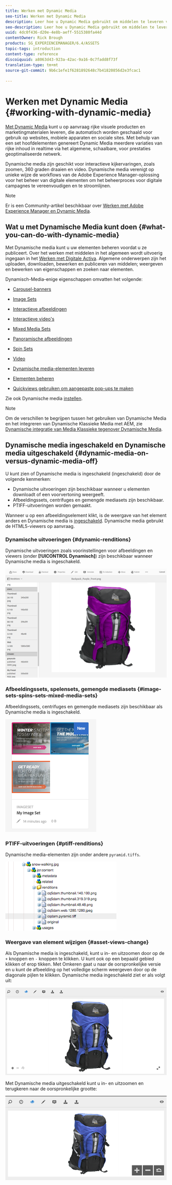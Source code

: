 ```yaml
---
title: Werken met Dynamic Media
seo-title: Werken met Dynamic Media
description: Leer hoe u Dynamic Media gebruikt om middelen te leveren voor gebruik op internet, mobiele en sociale sites.
seo-description: Leer hoe u Dynamic Media gebruikt om middelen te leveren voor gebruik op internet, mobiele en sociale sites.
uuid: 4dc0f436-d20e-4e8b-aeff-5515380fa44d
contentOwner: Rick Brough
products: SG_EXPERIENCEMANAGER/6.4/ASSETS
topic-tags: introduction
content-type: reference
discoiquuid: a8063d43-923a-42ac-9a16-0c7fadd8f73f
translation-type: tm+mt
source-git-commit: 9b6c1efe1f6281892648c7b41820856d2e3fcac1

---
```



# Werken met Dynamic Media {#working-with-dynamic-media}

[Met Dynamic Media](https://www.adobe.com/solutions/web-experience-management/dynamic-media.html) kunt u op aanvraag rijke visuele producten en marketingmaterialen leveren, die automatisch worden geschaald voor gebruik op websites, mobiele apparaten en sociale sites. Met behulp van een set hoofdelementen genereert Dynamic Media meerdere variaties van rijke inhoud in realtime via het algemene, schaalbare, voor prestaties geoptimaliseerde netwerk.

Dynamische media zijn geschikt voor interactieve kijkervaringen, zoals zoomen, 360 graden draaien en video. Dynamische media verenigt op unieke wijze de workflows van de Adobe Experience Manager-oplossing voor het beheer van digitale elementen om het beheerproces voor digitale campagnes te vereenvoudigen en te stroomlijnen.

>[!NOTE]
>
>Er is een Community-artikel beschikbaar over [Werken met Adobe Experience Manager en Dynamic Media](https://helpx.adobe.com/experience-manager/using/aem_dynamic_media.html).

## Wat u met Dynamische Media kunt doen {#what-you-can-do-with-dynamic-media}

Met Dynamische media kunt u uw elementen beheren voordat u ze publiceert. Over het werken met middelen in het algemeen wordt uitvoerig ingegaan in het [Werken met Digitale Activa](managing-assets-touch-ui.md). Algemene onderwerpen zijn het uploaden, downloaden, bewerken en publiceren van middelen; weergeven en bewerken van eigenschappen en zoeken naar elementen.

Dynamisch-Media-enige eigenschappen omvatten het volgende:

* [Carousel-banners](carousel-banners.md)
* [Image Sets](image-sets.md)
* [Interactieve afbeeldingen](interactive-images.md)
* [Interactieve video&#39;s](interactive-videos.md)
* [Mixed Media Sets](mixed-media-sets.md)
* [Panoramische afbeeldingen](panoramic-images.md)

* [Spin Sets](spin-sets.md)
* [Video](video.md)
* [Dynamische media-elementen leveren](delivering-dynamic-media-assets.md)
* [Elementen beheren](managing-assets.md)
* [Quickviews gebruiken om aangepaste pop-ups te maken](custom-pop-ups.md)

Zie ook Dynamische media [instellen](administering-dynamic-media.md).

>[!NOTE]
>
>Om de verschillen te begrijpen tussen het gebruiken van Dynamische Media en het integreren van Dynamische Klassieke Media met AEM, zie [Dynamische integratie van Media Klassieke tegenover Dynamische Media](/help/sites-administering/scene7.md#aem-scene-integration-versus-dynamic-media).

## Dynamische media ingeschakeld en Dynamische media uitgeschakeld {#dynamic-media-on-versus-dynamic-media-off}

U kunt zien of Dynamische media is ingeschakeld (ingeschakeld) door de volgende kenmerken:

* Dynamische uitvoeringen zijn beschikbaar wanneer u elementen downloadt of een voorvertoning weergeeft.
* Afbeeldingssets, centrifuges en gemengde mediasets zijn beschikbaar.
* PTIFF-uitvoeringen worden gemaakt.

Wanneer u op een afbeeldingselement klikt, is de weergave van het element anders en Dynamische media is [ingeschakeld](config-dynamic.md#enabling-dynamic-media). Dynamische media gebruikt de HTML5-viewers op aanvraag.

### Dynamische uitvoeringen {#dynamic-renditions}

Dynamische uitvoeringen zoals voorinstellingen voor afbeeldingen en viewers (onder **[!UICONTROL Dynamisch]**) zijn beschikbaar wanneer Dynamische media is ingeschakeld.

![chlimage_1-358](assets/chlimage_1-358.png)

### Afbeeldingssets, spelensets, gemengde mediasets {#image-sets-spins-sets-mixed-media-sets}

Afbeeldingssets, centrifuges en gemengde mediasets zijn beschikbaar als Dynamische media is ingeschakeld.

![chlimage_1-359](assets/chlimage_1-359.png)

### PTIFF-uitvoeringen {#ptiff-renditions}

Dynamische media-elementen zijn onder andere `pyramid.tiffs`.

![chlimage_1-360](assets/chlimage_1-360.png)

### Weergave van element wijzigen {#asset-views-change}

Als Dynamische media is ingeschakeld, kunt u in- en uitzoomen door op de `+` knoppen en `-` knoppen te klikken. U kunt ook op een bepaald gebied klikken of erop tikken. Met Omkeren gaat u naar de oorspronkelijke versie en u kunt de afbeelding op het volledige scherm weergeven door op de diagonale pijlen te klikken. Dynamische media ingeschakeld ziet er als volgt uit:

![chlimage_1-361](assets/chlimage_1-361.png)

Met Dynamische media uitgeschakeld kunt u in- en uitzoomen en terugkeren naar de oorspronkelijke grootte:

![chlimage_1-362](assets/chlimage_1-362.png)
